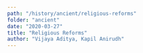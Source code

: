 ```yaml
---
path: "/history/ancient/religious-reforms"
folder: "ancient"
date: "2020-03-27"
title: "Religious Reforms"
author: "Vijaya Aditya, Kapil Anirudh"
---
```



